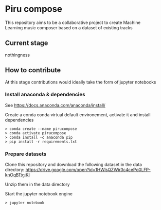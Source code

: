 # Piru compose

This repository aims to be a collaborative project to create Machine Learning music composer based on a dataset of existing tracks

## Current stage
nothingness

## How to contribute
At this stage contributions would ideally take the form of jupyter notebooks

### Install anaconda & dependencies
See https://docs.anaconda.com/anaconda/install/


Create a conda conda virtual default environement, activate it and install dependencies 

```
> conda create --name pirucompose
> conda activate pirucompose
> conda install -c anaconda pip
> pip install -r requirements.txt
```

### Prepare datasets
Clone this repository and download the following dataset in the data directory:
https://drive.google.com/open?id=1HWlsQZWir3c4cePo0LFP-knOqBTtgiKI

Unzip them in the data directory

Start the jupyter notebook engine
```
> jupyter notebook
```
